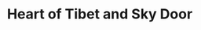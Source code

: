 ---
title: "Heart of Tibet and Sky Door"
url: /minneapolis/heart-of-tibet-and-sky-door/
shop: clothes
---